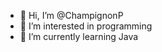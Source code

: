 - 👋 Hi, I’m @ChampignonP
- 👀 I’m interested in programming
- 🌱 I’m currently learning Java


<!---
ChampignonP/ChampignonP is a ✨ special ✨ repository because its `README.md` (this file) appears on your GitHub profile.
You can click the Preview link to take a look at your changes.
--->
